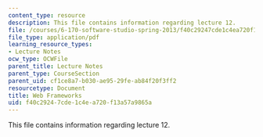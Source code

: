 ```yaml
---
content_type: resource
description: This file contains information regarding lecture 12.
file: /courses/6-170-software-studio-spring-2013/f40c29247cde1c4ea720f13a57a9865a_MIT6_170S13_12-web-frmwks.pdf
file_type: application/pdf
learning_resource_types:
- Lecture Notes
ocw_type: OCWFile
parent_title: Lecture Notes
parent_type: CourseSection
parent_uid: cf1ce8a7-b030-ae95-29fe-ab84f20f3ff2
resourcetype: Document
title: Web Frameworks
uid: f40c2924-7cde-1c4e-a720-f13a57a9865a
---
```

This file contains information regarding lecture 12.

